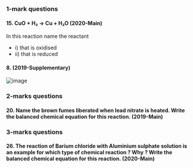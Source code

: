 ### 1-mark questions
#### 15. CuO + H₂ → Cu + H₂O (2020-Main)
In this reaction name the reactant
* i) that is oxidised
* ii) that is reduced
#### 8. (2019-Supplementary)
![image](https://user-images.githubusercontent.com/20998959/136385809-0652e9c0-d176-489d-a3f8-2799c17b6a6c.png)

### 2-marks questions
#### 20. Name the brown fumes liberated when lead nitrate is heated. Write the balanced chemical equation for this reaction.  (2019-Main)
### 3-marks questions
#### 26. The reaction of Barium chloride with Aluminium sulphate solution is an example for which type of chemical reaction ? Why ? Write the balanced chemical equation for this reaction. (2020-Main)


